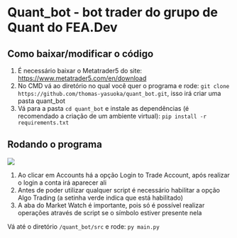 # Quant_bot - bot trader do grupo de Quant do FEA.Dev

## Como baixar/modificar o código

1. É necessário baixar o Metatrader5 do site: <a href=https://www.metatrader5.com/en/download>https://www.metatrader5.com/en/download</a>
2. No CMD vá ao diretório no qual você quer o programa e rode: `git clone https://github.com/thomas-yasuoka/quant_bot.git`, isso irá criar uma pasta quant_bot
3. Vá para a pasta `cd quant_bot` e instale as dependências (é recomendado a criação de um ambiente virtual): `pip install -r requirements.txt`

## Rodando o programa

<img src=https://i.ibb.co/v4GHsBt/metatrader.png></img>

1. Ao clicar em Accounts há a opção Login to Trade Account, após realizar o login a conta irá aparecer ali
2. Antes de poder utilizar qualquer script é necessário habilitar a opção Algo Trading (a setinha verde indica que está habilitado)
3. A aba do Market Watch é importante, pois só é possível realizar operações através de script se o símbolo estiver presente nela

Vá até o diretório `/quant_bot/src` e rode: `py main.py`
